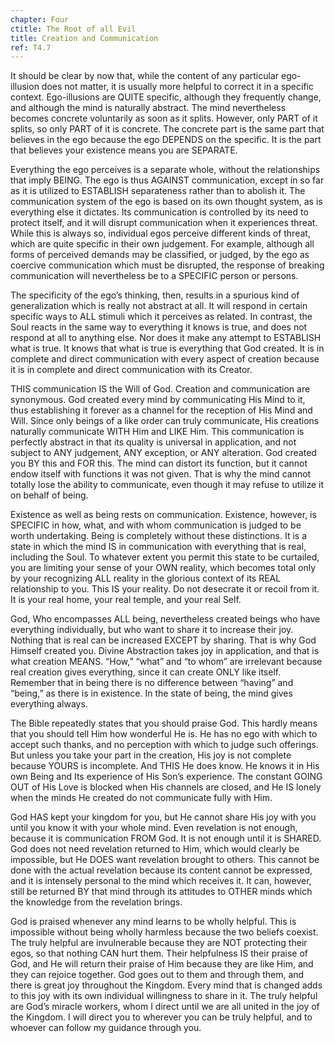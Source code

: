 ```yaml
---
chapter: Four
ctitle: The Root of all Evil
title: Creation and Communication
ref: T4.7
---
```


It should be clear by now that, while the content of any particular
ego-illusion does not matter, it is usually more helpful to correct it
in a specific context. Ego-illusions are QUITE specific, although they
frequently change, and although the mind is naturally abstract. The mind
nevertheless becomes concrete voluntarily as soon as it splits. However,
only PART of it splits, so only PART of it is concrete. The concrete
part is the same part that believes in the ego because the ego DEPENDS
on the specific. It is the part that believes your existence means you
are SEPARATE.

Everything the ego perceives is a separate whole, without the
relationships that imply BEING. The ego is thus AGAINST communication,
except in so far as it is utilized to ESTABLISH separateness rather than
to abolish it. The communication system of the ego is based on its own
thought system, as is everything else it dictates. Its communication is
controlled by its need to protect itself, and it will disrupt
communication when it experiences threat. While this is always so,
individual egos perceive different kinds of threat, which are quite
specific in their own judgement. For example, although all forms of
perceived demands may be classified, or judged, by the ego as coercive
communication which must be disrupted, the response of breaking
communication will nevertheless be to a SPECIFIC person or persons.

The specificity of the ego’s thinking, then, results in a spurious kind
of generalization which is really not abstract at all. It will respond
in certain specific ways to ALL stimuli which it perceives as related.
In contrast, the Soul reacts in the same way to everything it knows is
true, and does not respond at all to anything else. Nor does it make any
attempt to ESTABLISH what is true. It knows that what is true is
everything that God created. It is in complete and direct
communication with every aspect of creation because it is in complete
and direct communication with its Creator.

THIS communication IS the Will of God. Creation and communication are
synonymous. God created every mind by communicating His Mind to it, thus
establishing it forever as a channel for the reception of His Mind and
Will. Since only beings of a like order can truly communicate, His
creations naturally communicate WITH Him and LIKE Him. This
communication is perfectly abstract in that its quality is universal in
application, and not subject to ANY judgement, ANY exception, or ANY
alteration. God created you BY this and FOR this. The mind can distort
its function, but it cannot endow itself with functions it was not
given. That is why the mind cannot totally lose the ability to
communicate, even though it may refuse to utilize it on behalf of being.

Existence as well as being rests on communication. Existence, however,
is SPECIFIC in how, what, and with whom communication is judged to be
worth undertaking. Being is completely without these distinctions. It is
a state in which the mind IS in communication with everything that is
real, including the Soul. To whatever extent you permit this state to be
curtailed, you are limiting your sense of your OWN reality, which
becomes total only by your recognizing ALL reality in the glorious
context of its REAL relationship to you. This IS your reality. Do not
desecrate it or recoil from it. It is your real home, your real temple,
and your real Self.

God, Who encompasses ALL being, nevertheless created beings who have
everything individually, but who want to share it to increase their joy.
Nothing that is real can be increased EXCEPT by sharing. That is why God
Himself created you. Divine Abstraction takes joy in application, and
that is what creation MEANS. “How,” “what” and “to whom” are irrelevant
because real creation gives everything, since it can create ONLY like
itself. Remember that in being there is no difference between “having”
and “being,” as there is in existence. In the state of being, the mind
gives everything always.

The Bible repeatedly states that you should praise God. This hardly
means that you should tell Him how wonderful He is. He has no ego with
which to accept such thanks, and no perception with which to judge such
offerings. But unless you take your part in the
creation, His joy is not complete because YOURS is incomplete. And THIS
He does know. He knows it in His own Being and Its experience of His
Son’s experience. The constant GOING OUT of His Love is blocked when His
channels are closed, and He IS lonely when the minds He created do not
communicate fully with Him.

God HAS kept your kingdom for you, but He cannot share His joy with you
until you know it with your whole mind. Even revelation is not enough,
because it is communication FROM God. It is not enough until it is
SHARED. God does not need revelation returned to Him, which would
clearly be impossible, but He DOES want revelation brought to others.
This cannot be done with the actual revelation because its content
cannot be expressed, and it is intensely personal to the mind which
receives it. It can, however, still be returned BY that mind through its
attitudes to OTHER minds which the knowledge from the revelation brings.

God is praised whenever any mind learns to be wholly helpful. This is
impossible without being wholly harmless because the two beliefs
coexist. The truly helpful are invulnerable because they are NOT
protecting their egos, so that nothing CAN hurt them. Their helpfulness
IS their praise of God, and He will return their praise of Him because
they are like Him, and they can rejoice together. God goes out to them
and through them, and there is great joy throughout the Kingdom. Every
mind that is changed adds to this joy with its own individual
willingness to share in it. The truly helpful are God’s miracle workers,
whom I direct until we are all united in the joy of the Kingdom. I will
direct you to wherever you can be truly helpful, and to whoever can
follow my guidance through you.

